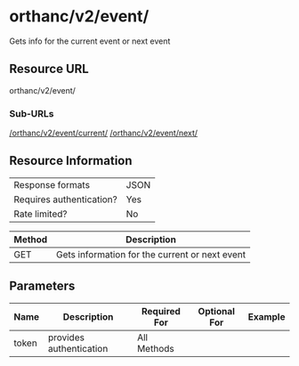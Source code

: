 
# orthanc/v2/event/
Gets info for the current event or next event

## Resource URL
orthanc/v2/event/<current or next>
### Sub-URLs
[/orthanc/v2/event/current/](current/README.md)
[/orthanc/v2/event/next/](next/README.md)

## Resource Information
|                          |      |
| ------------------------ | ---- |
| Response formats         | JSON |
| Requires authentication? | Yes  |
| Rate limited?            | No   |

| Method | Description                                    |
| ------ | ---------------------------------------------- |
| GET    | Gets information for the current or next event |

## Parameters
| Name  | Description             | Required For | Optional For | Example |
| ----- | ----------------------- | ------------ | ------------ | ------- |
| token | provides authentication | All Methods  |              |
